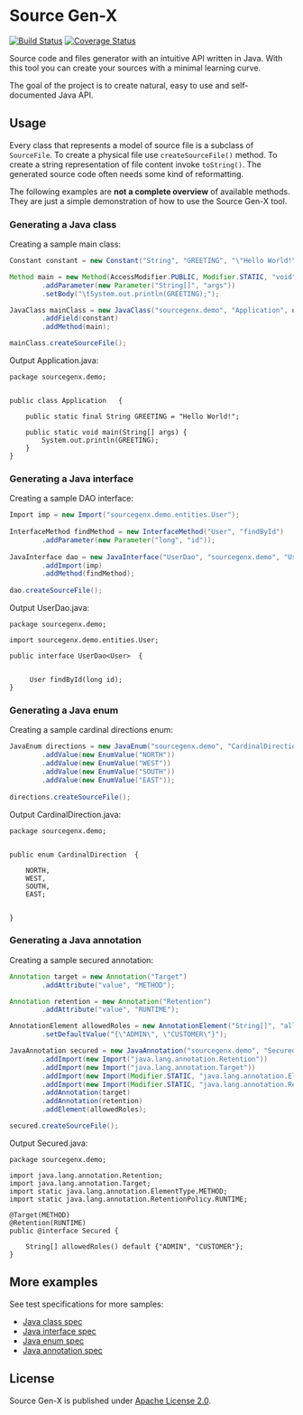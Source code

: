 # Source Gen-X
[![Build Status](https://travis-ci.org/mkopylec/source-gen-x.svg?branch=master)](https://travis-ci.org/mkopylec/source-gen-x)
[![Coverage Status](https://coveralls.io/repos/mkopylec/source-gen-x/badge.svg?branch=master)](https://coveralls.io/r/mkopylec/source-gen-x?branch=master)

Source code and files generator with an intuitive API written in Java.
With this tool you can create your sources with a minimal learning curve. 

The goal of the project is to create natural, easy to use and self-documented Java API.

## Usage
Every class that represents a model of source file is a subclass of `SourceFile`.
To create a physical file use `createSourceFile()` method.
To create a string representation of file content invoke `toString()`.
The generated source code often needs some kind of reformatting.

The following examples are **not a complete overview** of available methods.
They are just a simple demonstration of how to use the Source Gen-X tool.

### Generating a Java class
Creating a sample main class:
    
```java
Constant constant = new Constant("String", "GREETING", "\"Hello World!\"");

Method main = new Method(AccessModifier.PUBLIC, Modifier.STATIC, "void", "main")
        .addParameter(new Parameter("String[]", "args"))
        .setBody("\tSystem.out.println(GREETING);");

JavaClass mainClass = new JavaClass("sourcegenx.demo", "Application", userHome + "/demo/src/main/java/sourcegenx/demo")
        .addField(constant)
        .addMethod(main);

mainClass.createSourceFile();
```
    
Output Application.java:

    package sourcegenx.demo;


    public class Application   {

        public static final String GREETING = "Hello World!";

        public static void main(String[] args) {
    	    System.out.println(GREETING);
        }
    }

### Generating a Java interface
Creating a sample DAO interface:

```java
Import imp = new Import("sourcegenx.demo.entities.User");
       
InterfaceMethod findMethod = new InterfaceMethod("User", "findById")
        .addParameter(new Parameter("long", "id"));
       
JavaInterface dao = new JavaInterface("UserDao", "sourcegenx.demo", "UserDao<User>", userHome + "/demo/src/main/java/sourcegenx/demo")
        .addImport(imp)
        .addMethod(findMethod);
        
dao.createSourceFile();
```
        
Output UserDao.java:

    package sourcegenx.demo;

    import sourcegenx.demo.entities.User;

    public interface UserDao<User>  {


         User findById(long id);
    }

### Generating a Java enum
Creating a sample cardinal directions enum:

```java
JavaEnum directions = new JavaEnum("sourcegenx.demo", "CardinalDirection", userHome + "/demo/src/main/java/sourcegenx/demo")
        .addValue(new EnumValue("NORTH"))
        .addValue(new EnumValue("WEST"))
        .addValue(new EnumValue("SOUTH"))
        .addValue(new EnumValue("EAST"));
        
directions.createSourceFile();
```
    
Output CardinalDirection.java:

    package sourcegenx.demo;


    public enum CardinalDirection  {

        NORTH,
        WEST,
        SOUTH,
        EAST;


    }
    
### Generating a Java annotation
Creating a sample secured annotation:

```java
Annotation target = new Annotation("Target")
        .addAttribute("value", "METHOD");

Annotation retention = new Annotation("Retention")
        .addAttribute("value", "RUNTIME");

AnnotationElement allowedRoles = new AnnotationElement("String[]", "allowedRoles")
        .setDefaultValue("{\"ADMIN\", \"CUSTOMER\"}");

JavaAnnotation secured = new JavaAnnotation("sourcegenx.demo", "Secured", userHome + "/demo/src/main/java/sourcegenx/demo")
        .addImport(new Import("java.lang.annotation.Retention"))
        .addImport(new Import("java.lang.annotation.Target"))
        .addImport(new Import(Modifier.STATIC, "java.lang.annotation.ElementType.METHOD"))
        .addImport(new Import(Modifier.STATIC, "java.lang.annotation.RetentionPolicy.RUNTIME"))
        .addAnnotation(target)
        .addAnnotation(retention)
        .addElement(allowedRoles);

secured.createSourceFile();
```
    
Output Secured.java:

    package sourcegenx.demo;

    import java.lang.annotation.Retention;
    import java.lang.annotation.Target;
    import static java.lang.annotation.ElementType.METHOD;
    import static java.lang.annotation.RetentionPolicy.RUNTIME;

    @Target(METHOD)
    @Retention(RUNTIME)
    public @interface Secured {

        String[] allowedRoles() default {"ADMIN", "CUSTOMER"};
    }

## More examples
See test specifications for more samples:

- [Java class spec](https://github.com/mkopylec/source-gen-x/blob/master/src/test/groovy/pl/allegro/tech/sourcegenx/core/java/JavaClassSpec.groovy)
- [Java interface spec](https://github.com/mkopylec/source-gen-x/blob/master/src/test/groovy/pl/allegro/tech/sourcegenx/core/java/JavaInterfaceSpec.groovy)
- [Java enum spec](https://github.com/mkopylec/source-gen-x/blob/master/src/test/groovy/pl/allegro/tech/sourcegenx/core/java/JavaEnumSpec.groovy)
- [Java annotation spec](https://github.com/mkopylec/source-gen-x/blob/master/src/test/groovy/pl/allegro/tech/sourcegenx/core/java/JavaAnnotationSpec.groovy)

## License
Source Gen-X is published under [Apache License 2.0](http://www.apache.org/licenses/LICENSE-2.0).